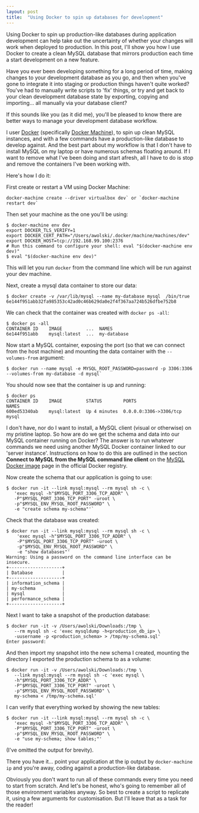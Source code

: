 ```yaml
---
layout: post
title:  "Using Docker to spin up databases for development"
---
```


Using Docker to spin up production-like databases during application development can help take out the uncertainty of whether your changes will work when deployed to production. In this post, I'll show you how I use Docker to create a clean MySQL database that mirrors production each time a start development on a new feature.

Have you ever been developing something for a long period of time, making changes to your development database as you go, and then when you've gone to integrate it into staging or production things haven't quite worked? You've had to manually write scripts to 'fix' things, or try and get back to your clean development database state by exporting, copying and importing... all manually via your database client?

If this sounds like you (as it did me), you'll be pleased to know there are better ways to manage your development database workflow. 

I user [Docker](https://www.docker.com/) (specifically [Docker Machine](https://docs.docker.com/machine/)), to spin up clean MySQL instances, and with a few commands have a production-like database to develop against. And the best part about my workflow is that I don't have to install MySQL on my laptop or have numerous schemas floating around. If I want to remove what I've been doing and start afresh, all I have to do is stop and remove the containers I've been working with.

Here's how I do it:

First create or restart a VM using Docker Machine:

```
docker-machine create --driver virtualbox dev` or `docker-machine restart dev`
```

Then set your machine as the one you'll be using:

```
$ docker-machine env dev
export DOCKER_TLS_VERIFY=1
export DOCKER_CERT_PATH="/Users/awolski/.docker/machine/machines/dev"
export DOCKER_HOST=tcp://192.168.99.100:2376
# Run this command to configure your shell: eval "$(docker-machine env dev)"
$ eval "$(docker-machine env dev)"
```

This will let you run `docker` from the command line which will be run against your dev machine.

Next, create a mysql data container to store our data:

```
$ docker create -v /var/lib/mysql --name my-database mysql  /bin/true
6e144f951abb32fa985353c42ad0c46b629da0e2f4f367aa724b526dfbe752b8
```

We can check that the container was created with `docker ps -all`:

```
$ docker ps -all
CONTAINER ID    IMAGE         ...  NAMES
6e144f951abb    mysql:latest  ...  my-database
```

Now start a MySQL container, exposing the port (so that we can connect from the host machine) and mounting the data container with the `--volumes-from` argument:

```
$ docker run --name mysql -e MYSQL_ROOT_PASSWORD=password -p 3306:3306 --volumes-from my-database -d mysql`
```

You should now see that the container is up and running:

```
$ docker ps
CONTAINER ID    IMAGE         STATUS        PORTS                   NAMES
600ed53340ab    mysql:latest  Up 4 minutes  0.0.0.0:3306->3306/tcp  mysql
```

I don't have, nor do I want to install, a MySQL client (visual or otherwise) on my pristine laptop. So how are do we get the schema and data into our MySQL container running on Docker? The answer is to run whatever commands we need using another MySQL Docker container linked to our 'server instance'. Instructions on how to do this are outlined in the section **Connect to MySQL from the MySQL command line client** on the [MySQL Docker image](https://registry.hub.docker.com/_/mysql/) page in the official Docker registry.

Now create the schema that our application is going to use:

```
$ docker run -it --link mysql:mysql --rm mysql sh -c \
   'exec mysql -h"$MYSQL_PORT_3306_TCP_ADDR" \
   -P"$MYSQL_PORT_3306_TCP_PORT" -uroot \
   -p"$MYSQL_ENV_MYSQL_ROOT_PASSWORD" \
   -e "create schema my-schema"'`
```

Check that the database was created:

```
$ docker run -it --link mysql:mysql --rm mysql sh -c \
    'exec mysql -h"$MYSQL_PORT_3306_TCP_ADDR" \
    -P"$MYSQL_PORT_3306_TCP_PORT" -uroot \
    -p"$MYSQL_ENV_MYSQL_ROOT_PASSWORD" \
    -e "show databases"'
Warning: Using a password on the command line interface can be insecure.
+--------------------+
| Database           |
+--------------------+
| information_schema |
| my-schema          |
| mysql              |
| performance_schema |
+--------------------+
```

Next I want to take a snapshot of the production database:

```
$ docker run -it -v /Users/awolski/Downloads:/tmp \
   --rm mysql sh -c 'exec mysqldump -h<production_db_ip> \
   -uusername -p <production_schema> > /tmp/my-schema.sql'
Enter password:
```

And then import my snapshot into the new schema I created, mounting the directory I exported the production schema to as a volume:

```
$ docker run -it -v /Users/awolski/Downloads:/tmp \
   --link mysql:mysql --rm mysql sh -c 'exec mysql \
   -h"$MYSQL_PORT_3306_TCP_ADDR" \
   -P"$MYSQL_PORT_3306_TCP_PORT" -uroot \
   -p"$MYSQL_ENV_MYSQL_ROOT_PASSWORD" \
   my-schema < /tmp/my-schema.sql'
```

I can verify that everything worked by showing the new tables:

```
$ docker run -it --link mysql:mysql --rm mysql sh -c \
   'exec mysql -h"$MYSQL_PORT_3306_TCP_ADDR" \
   -P"$MYSQL_PORT_3306_TCP_PORT" -uroot \
   -p"$MYSQL_ENV_MYSQL_ROOT_PASSWORD" \
   -e "use my-schema; show tables;"'
```

(I've omitted the output for brevity).

There you have it... point your application at the ip output by `docker-machine ip` and you're away, coding against a production-like database.

Obviously you don't want to run all of these commands every time you need to start from scratch. And let's be honest, who's going to remember all of those environment variables anyway. So best to create a script to replicate it, using a few arguments for customisation. But I'll leave that as a task for the reader!